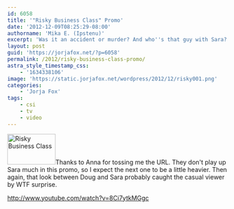```yaml
---
id: 6058
title: '"Risky Business Class" Promo'
date: '2012-12-09T08:25:29-08:00'
authorname: 'Mika E. (Ipstenu)'
excerpt: 'Was it an accident or murder? And who''s that guy with Sara?'
layout: post
guid: 'https://jorjafox.net/?p=6058'
permalink: /2012/risky-business-class-promo/
astra_style_timestamp_css:
    - '1634338106'
image: 'https://static.jorjafox.net/wordpress/2012/12/risky001.png'
categories:
    - 'Jorja Fox'
tags:
    - csi
    - tv
    - video
---
```


<a href="//static.jorjafox.net/wordpress/2012/12/risky001.png"><img class="alignleft size-thumbnail wp-image-6059" alt="Risky Business Class" src="//static.jorjafox.net/wordpress/2012/12/risky001-110x70.png" height="70" width="110" /></a>Thanks to Anna for tossing me the URL. They don't play up Sara much in this promo, so I expect the next one to be a little heavier. Then again, that look between Doug and Sara probably caught the casual viewer by WTF surprise.

http://www.youtube.com/watch?v=8Ci7ytkMGgc
